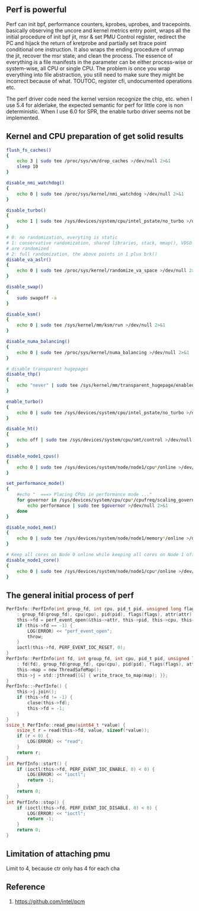 ## Perf is powerful
Perf can init bpf, performance counters, kprobes, uprobes, and tracepoints. basically observing the uncore and kernel metrics entry point, wraps all the initial procedure of init bpf jit, msr & set PMU Control register, redirect the PC and hijack the return of kretprobe and partially set ltrace point conditional one instruction. It also wraps the ending procedure of unmap the jit, recover the msr state, and clean the process. The essence of everything is a file manifests in the parameter can be either process-wise or system-wise, all CPU or single CPU. The problem is once you wrap everything into file abstraction, you still need to make sure they might be incorrect because of what. TOUTOC, register cfi, undocumented operations etc.

The perf driver code need the kernel version recognize the chip, etc. when I use 5.4 for alderlake, the expected semantic for perf for little core is non deterministic. When I use 6.0 for SPR, the enable turbo driver seems not be implemented.

## Kernel and CPU preparation of get solid results
```bash
flush_fs_caches()
{
    echo 3 | sudo tee /proc/sys/vm/drop_caches >/dev/null 2>&1
    sleep 10
}

disable_nmi_watchdog()
{
    echo 0 | sudo tee /proc/sys/kernel/nmi_watchdog >/dev/null 2>&1
}

disable_turbo()
{
    echo 1 | sudo tee /sys/devices/system/cpu/intel_pstate/no_turbo >/dev/null 2>&1
}

# 0: no randomization, everyting is static
# 1: conservative randomization, shared libraries, stack, mmap(), VDSO and heap
# are randomized
# 2: full randomization, the above points in 1 plus brk()
disable_va_aslr()
{
    echo 0 | sudo tee /proc/sys/kernel/randomize_va_space >/dev/null 2>&1
}

disable_swap()
{
    sudo swapoff -a
}

disable_ksm()
{
    echo 0 | sudo tee /sys/kernel/mm/ksm/run >/dev/null 2>&1
}

disable_numa_balancing()
{
    echo 0 | sudo tee /proc/sys/kernel/numa_balancing >/dev/null 2>&1
}

# disable transparent hugepages
disable_thp()
{
    echo "never" | sudo tee /sys/kernel/mm/transparent_hugepage/enabled >/dev/null 2>&1
}

enable_turbo()
{
    echo 0 | sudo tee /sys/devices/system/cpu/intel_pstate/no_turbo >/dev/null 2>&1
}

disable_ht()
{
    echo off | sudo tee /sys/devices/system/cpu/smt/control >/dev/null 2>&1
}

disable_node1_cpus()
{
    echo 0 | sudo tee /sys/devices/system/node/node1/cpu*/online >/dev/null 2>&1
}

set_performance_mode()
{
    #echo "  ===> Placing CPUs in performance mode ..."
    for governor in /sys/devices/system/cpu/cpu*/cpufreq/scaling_governor; do
        echo performance | sudo tee $governor >/dev/null 2>&1
    done
}

disable_node1_mem()
{
    echo 0 | sudo tee /sys/devices/system/node/node1/memory*/online >/dev/null 2>&1
}

# Keep all cores on Node 0 online while keeping all cores on Node 1 offline
disable_node1_core()
{
    echo 0 | sudo tee /sys/devices/system/node/node1/cpu*/online >/dev/null 2>&1
}
```

## The general initial process of perf

```c
PerfInfo::PerfInfo(int group_fd, int cpu, pid_t pid, unsigned long flags, struct perf_event_attr attr)
    : group_fd(group_fd), cpu(cpu), pid(pid), flags(flags), attr(attr) {
    this->fd = perf_event_open(&this->attr, this->pid, this->cpu, this->group_fd, this->flags);
    if (this->fd == -1) {
        LOG(ERROR) << "perf_event_open";
        throw;
    }
    ioctl(this->fd, PERF_EVENT_IOC_RESET, 0);
}
PerfInfo::PerfInfo(int fd, int group_fd, int cpu, pid_t pid, unsigned long flags, struct perf_event_attr attr)
    : fd(fd), group_fd(group_fd), cpu(cpu), pid(pid), flags(flags), attr(attr) {
    this->map = new ThreadSafeMap();
    this->j = std::jthread{[&] { write_trace_to_map(map); }};
}
PerfInfo::~PerfInfo() {
    this->j.join();
    if (this->fd != -1) {
        close(this->fd);
        this->fd = -1;
    }
}
ssize_t PerfInfo::read_pmu(uint64_t *value) {
    ssize_t r = read(this->fd, value, sizeof(*value));
    if (r < 0) {
        LOG(ERROR) << "read";
    }
    return r;
}
int PerfInfo::start() {
    if (ioctl(this->fd, PERF_EVENT_IOC_ENABLE, 0) < 0) {
        LOG(ERROR) << "ioctl";
        return -1;
    }
    return 0;
}
int PerfInfo::stop() {
    if (ioctl(this->fd, PERF_EVENT_IOC_DISABLE, 0) < 0) {
        LOG(ERROR) << "ioctl";
        return -1;
    }
    return 0;
}
```

## Limitation of attaching pmu
Limit to 4, because ctr only has 4 for each cha

## Reference
1. https://github.com/intel/pcm